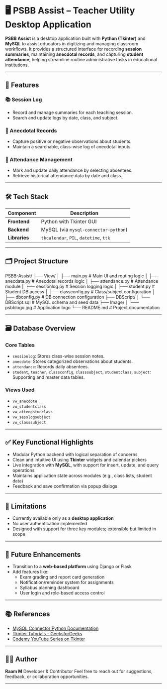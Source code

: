 # 🖥️ PSBB Assist – Teacher Utility Desktop Application

**PSBB Assist** is a desktop application built with **Python (Tkinter)** and **MySQL** to assist educators in digitizing and managing classroom workflows. It provides a structured interface for recording **session summaries**, maintaining **anecdotal records**, and capturing **student attendance**, helping streamline routine administrative tasks in educational institutions.

---

## 📌 Features

### 📚 Session Log
- Record and manage summaries for each teaching session.
- Search and update logs by date, class, and subject.

### 📝 Anecdotal Records
- Capture positive or negative observations about students.
- Maintain a searchable, class-wise log of anecdotal inputs.

### 📅 Attendance Management
- Mark and update daily attendance by selecting absentees.
- Retrieve historical attendance data by date and class.

---

## 🛠️ Tech Stack

| Component     | Description                         |
|---------------|-------------------------------------|
| **Frontend**  | Python with Tkinter GUI             |
| **Backend**   | MySQL (via `mysql-connector-python`)|
| **Libraries** | `tkcalendar`, `PIL`, `datetime`, `ttk`|

---

## 🗂️ Project Structure
PSBB-Assist/
├── View/
│   ├── main.py             # Main UI and routing logic
│   ├── anecdata.py         # Anecdotal records logic
│   ├── attendance.py       # Attendance module
│   ├── sessionlog.py       # Session logging logic
│   ├── student.py          # Student DB access
│   ├── classconfig.py      # Class/subject configuration
│   ├── dbconfig.py         # DB connection configuration
├── DBScript/
│   └── DBScript.sql        # MySQL schema and seed data
├── Image/
│   └── psbblogo.jpg        # Application logo
└── README.md               # Project documentation

---

## 🗃️ Database Overview

### Core Tables
- `sessionlog`: Stores class-wise session notes.
- `anecdote`: Stores categorized observations about students.
- `attendance`: Records daily absentees.
- `student`, `teacher`, `classconfig`, `classsubject`, `studentclass`, `subject`: Supporting and master data tables.

### Views Used
- `vw_anecdote`
- `vw_studentclass`
- `vw_attendstudclass`
- `vw_sesslogsubject`
- `vw_classsubject`

---

## ✅ Key Functional Highlights

- Modular Python backend with logical separation of concerns
- Clean and intuitive UI using **Tkinter** widgets and calendar pickers
- Live integration with **MySQL**, with support for insert, update, and query operations
- Maintains application state across modules (e.g., class lists, student data)
- Feedback and save confirmation via popup dialogs

---

## 🚧 Limitations

- Currently available only as a **desktop application**
- No user authentication implemented
- Designed with support for three key modules; extensible but limited in scope

---

## 🚀 Future Enhancements

- Transition to a **web-based platform** using Django or Flask
- Add features like:
  - Exam grading and report card generation
  - Notification/reminder system for assignments
  - Syllabus planning dashboard
  - User login and role-based access control

---

## 📚 References

- [MySQL Connector Python Documentation](https://dev.mysql.com/doc/connector-python/en/)
- [Tkinter Tutorials – GeeksforGeeks](https://www.geeksforgeeks.org/python-tkinter-tutorial/)
- [Codemy YouTube Series on Tkinter](https://youtu.be/YTqDYmfccQU)

---

## 👨‍💻 Author

**Raam M**
Developer & Contributor
Feel free to reach out for suggestions, feedback, or collaboration opportunities.

---
